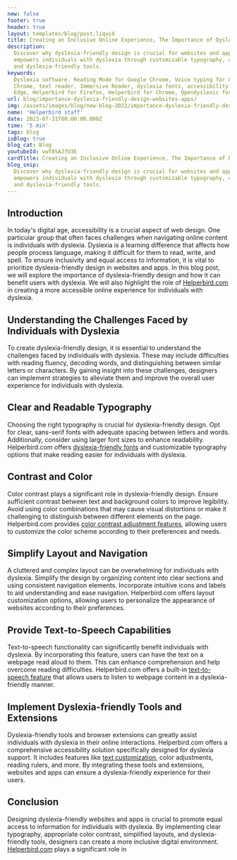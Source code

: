 ```yaml
---
new: false
footer: true
header: true
layout: templates/blog/post.liquid
title: Creating an Inclusive Online Experience, The Importance of Dyslexia-Friendly Design
description:
  Discover why dyslexia-friendly design is crucial for websites and apps. Learn how Helperbird
  empowers individuals with dyslexia through customizable typography, color contrast adjustments,
  and dyslexia-friendly tools.
keywords:
  Dyslexia software, Reading Mode for Google Chrome, Voice typing for Chrome, Text to speech for
  Chrome, text reader, Immersive Reader, dyslexia fonts, accessibility software, Helperbird for
  Edge, Helperbird for Firefox, Helperbird for Chrome, Opendyslexic for Chrome, OpenDyslexic
url: blog/importance-dyslexia-friendly-design-websites-apps/
img: /assets/images/blog/new-blog-2022/importance-dyslexia-friendly-design-websites-apps.png
name: 'Helperbird staff'
date: 2023-07-31T00:00:00.000Z
time: '5 min'
tags: blog
isBlog: true
blog_cat: Blog
youtubeId: vwT8SAJfU3E
cardTitle: Creating an Inclusive Online Experience, The Importance of Dyslexia-Friendly Design
blog_snip:
  Discover why dyslexia-friendly design is crucial for websites and apps. Learn how Helperbird
  empowers individuals with dyslexia through customizable typography, color contrast adjustments,
  and dyslexia-friendly tools.
---
```


## Introduction

In today's digital age, accessibility is a crucial aspect of web design. One particular group that
often faces challenges when navigating online content is individuals with dyslexia. Dyslexia is a
learning difference that affects how people process language, making it difficult for them to read,
write, and spell. To ensure inclusivity and equal access to information, it is vital to prioritize
dyslexia-friendly design in websites and apps. In this blog post, we will explore the importance of
dyslexia-friendly design and how it can benefit users with dyslexia. We will also highlight the role
of [Helperbird.com](https://www.helperbird.com/) in creating a more accessible online experience for
individuals with dyslexia.

## Understanding the Challenges Faced by Individuals with Dyslexia

To create dyslexia-friendly design, it is essential to understand the challenges faced by
individuals with dyslexia. These may include difficulties with reading fluency, decoding words, and
distinguishing between similar letters or characters. By gaining insight into these challenges,
designers can implement strategies to alleviate them and improve the overall user experience for
individuals with dyslexia.

## Clear and Readable Typography

Choosing the right typography is crucial for dyslexia-friendly design. Opt for clear, sans-serif
fonts with adequate spacing between letters and words. Additionally, consider using larger font
sizes to enhance readability. Helperbird.com offers
[dyslexia-friendly fonts](https://www.helperbird.com/features/fonts) and customizable typography
options that make reading easier for individuals with dyslexia.

## Contrast and Color

Color contrast plays a significant role in dyslexia-friendly design. Ensure sufficient contrast
between text and background colors to improve legibility. Avoid using color combinations that may
cause visual distortions or make it challenging to distinguish between different elements on the
page. Helperbird.com provides
[color contrast adjustment features](https://www.helperbird.com/features/contrast), allowing users
to customize the color scheme according to their preferences and needs.

## Simplify Layout and Navigation

A cluttered and complex layout can be overwhelming for individuals with dyslexia. Simplify the
design by organizing content into clear sections and using consistent navigation elements.
Incorporate intuitive icons and labels to aid understanding and ease navigation. Helperbird.com
offers layout customization options, allowing users to personalize the appearance of websites
according to their preferences.

## Provide Text-to-Speech Capabilities

Text-to-speech functionality can significantly benefit individuals with dyslexia. By incorporating
this feature, users can have the text on a webpage read aloud to them. This can enhance
comprehension and help overcome reading difficulties. Helperbird.com offers a built-in
[text-to-speech feature](https://www.helperbird.com/features/text-to-speech) that allows users to
listen to webpage content in a dyslexia-friendly manner.

## Implement Dyslexia-friendly Tools and Extensions

Dyslexia-friendly tools and browser extensions can greatly assist individuals with dyslexia in their
online interactions. Helperbird.com offers a comprehensive accessibility solution specifically
designed for dyslexia support. It includes features like
[text customization](https://www.helperbird.com/features/text-customization), color adjustments,
reading rulers, and more. By integrating these tools and extensions, websites and apps can ensure a
dyslexia-friendly experience for their users.

## Conclusion

Designing dyslexia-friendly websites and apps is crucial to promote equal access to information for
individuals with dyslexia. By implementing clear typography, appropriate color contrast, simplified
layouts, and dyslexia-friendly tools, designers can create a more inclusive digital environment.
[Helperbird.com](https://www.helperbird.com/) plays a significant role in
